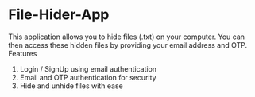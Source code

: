 # File-Hider-App
This application allows you to hide files (.txt) on your computer. You can then access these hidden files by providing your email address and OTP.
<br>
Features
1. Login / SignUp using email authentication
2. Email and OTP authentication for security
3. Hide and unhide files with ease

